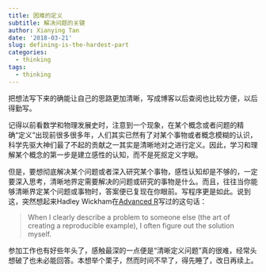 ```yaml
---
title: 困难的定义
subtitle: 解决问题的关键
author: Xianying Tan
date: '2018-03-21'
slug: defining-is-the-hardest-part
categories:
  - thinking
tags:
  - thinking
---
```


把想法写下来的确能让自己的思路更加清晰，写成博客以后查阅也比较方便，以后得勤写。

记得以前看数学和物理发展史时，注意到一个现象，在某个概念或者问题的精确“定义”出现前很多很多年，人们其实已然有了对某个事物或者概念模糊的认识，科学先驱大神们最了不起的贡献之一其实是清晰地对之进行定义。因此，学习和理解某个概念的第一步是建立感性的认知，而不是死抠定义字眼。

但是，要想彻底解决某个问题或者深入研究某个事物，感性认知却是不够的，一定要深入思考，清晰地界定需要解决的问题或研究的事物是什么。而且，往往当你能够清晰界定某个问题或事物时，答案便已复现在你眼前。写程序更是如此。说到这，突然想起来Hadley Wickham在[Advanced R](http://adv-r.had.co.nz/Introduction.html)写过的这句话：

> When I clearly describe a problem to someone else (the art of creating a reproducible example), I often figure out the solution myself.

参加工作也有好些年头了，感触最深的一点便是“清晰定义问题”真的很难，经常头想破了也未必能回答。本想举个栗子，然而时间不早了，得先睡了，改日再续上。
